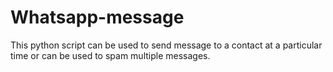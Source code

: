 # Whatsapp-message
This python script can be used to send message to a contact at a particular time or can be used to spam multiple messages.
